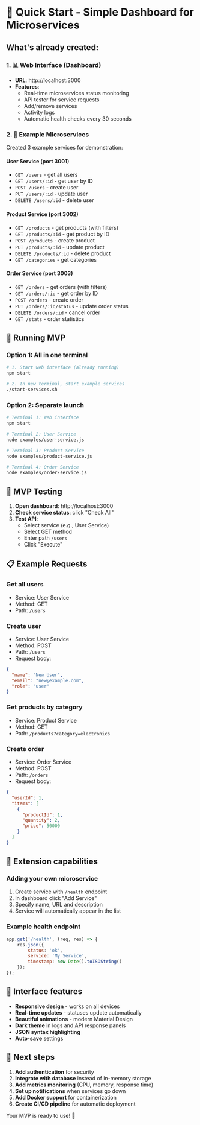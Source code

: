 # 🚀 Quick Start - Simple Dashboard for Microservices

## What's already created:

### 1. 📊 Web Interface (Dashboard)
- **URL**: http://localhost:3000
- **Features**:
  - Real-time microservices status monitoring
  - API tester for service requests
  - Add/remove services
  - Activity logs
  - Automatic health checks every 30 seconds

### 2. 🔧 Example Microservices
Created 3 example services for demonstration:

#### User Service (port 3001)
- `GET /users` - get all users
- `GET /users/:id` - get user by ID
- `POST /users` - create user
- `PUT /users/:id` - update user
- `DELETE /users/:id` - delete user

#### Product Service (port 3002)
- `GET /products` - get products (with filters)
- `GET /products/:id` - get product by ID
- `POST /products` - create product
- `PUT /products/:id` - update product
- `DELETE /products/:id` - delete product
- `GET /categories` - get categories

#### Order Service (port 3003)
- `GET /orders` - get orders (with filters)
- `GET /orders/:id` - get order by ID
- `POST /orders` - create order
- `PUT /orders/:id/status` - update order status
- `DELETE /orders/:id` - cancel order
- `GET /stats` - order statistics

## 🏃 Running MVP

### Option 1: All in one terminal
```bash
# 1. Start web interface (already running)
npm start

# 2. In new terminal, start example services
./start-services.sh
```

### Option 2: Separate launch
```bash
# Terminal 1: Web interface
npm start

# Terminal 2: User Service
node examples/user-service.js

# Terminal 3: Product Service  
node examples/product-service.js

# Terminal 4: Order Service
node examples/order-service.js
```

## 🎯 MVP Testing

1. **Open dashboard**: http://localhost:3000
2. **Check service status**: click "Check All"
3. **Test API**:
   - Select service (e.g., User Service)
   - Select GET method
   - Enter path `/users`
   - Click "Execute"

## 📋 Example Requests

### Get all users
- Service: User Service
- Method: GET  
- Path: `/users`

### Create user
- Service: User Service
- Method: POST
- Path: `/users`
- Request body:
```json
{
  "name": "New User",
  "email": "new@example.com",
  "role": "user"
}
```

### Get products by category
- Service: Product Service
- Method: GET
- Path: `/products?category=electronics`

### Create order
- Service: Order Service
- Method: POST
- Path: `/orders`
- Request body:
```json
{
  "userId": 1,
  "items": [
    {
      "productId": 1,
      "quantity": 2,
      "price": 50000
    }
  ]
}
```

## 🔧 Extension capabilities

### Adding your own microservice
1. Create service with `/health` endpoint
2. In dashboard click "Add Service"
3. Specify name, URL and description
4. Service will automatically appear in the list

### Example health endpoint
```javascript
app.get('/health', (req, res) => {
    res.json({ 
        status: 'ok', 
        service: 'My Service',
        timestamp: new Date().toISOString()
    });
});
```

## 🎨 Interface features

- **Responsive design** - works on all devices
- **Real-time updates** - statuses update automatically
- **Beautiful animations** - modern Material Design
- **Dark theme** in logs and API response panels
- **JSON syntax highlighting**
- **Auto-save** settings

## 🚀 Next steps

1. **Add authentication** for security
2. **Integrate with database** instead of in-memory storage
3. **Add metrics monitoring** (CPU, memory, response time)
4. **Set up notifications** when services go down
5. **Add Docker support** for containerization
6. **Create CI/CD pipeline** for automatic deployment

Your MVP is ready to use! 🎉
